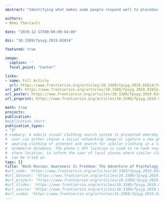 ```yaml
---
abstract: "Identifying what makes some people respond well to placebos remains a major challenge. Here, we attempt to replicate an earlier study in which we found a relationship between hypnotic suggestibility and subjective ratings of relaxation following the ingestion of a placebo sedative (Sheiner, Lifshitz, & Raz, 2016). To assess the reliability of this effect, we tested 34 participants using a similar design. Participants ingested a placebo capsule in one of two conditions: (1) relaxation, wherein we described the capsule as a herbal sedative, or (2) control, wherein we described the capsule as inert. To index placebo response, we collected measures of blood pressure and heart rate, as well as self-report ratings of relaxation and drowsiness. Despite using a similar experimental design as in our earlier study, we were unable to replicate the correlation between hypnotic suggestibility and placebo response. Furthermore, whereas in our former experiment we observed a change in subjective ratings of relaxation but no change in physiological measures, here we found that heart rate dropped in the relaxation condition while subjective ratings remained unchanged. Even within a consistent context of relaxation, therefore, our present results indicate that placebos may induce effects that are fickle, tenuous, and unreliable. Although we had low statistical power, our findings tentatively accord with the notion that placebo response likely involves a complex, multifaceted interaction between traits, expectancies, and contexts."

authors:
- Rémi Thériault

date: "2019-12-13T00:00:00-04:00"

doi: "10.3389/fpsyg.2019.02814"

featured: true

image:
  caption: ''
  focal_point: "Center"

links: 
- name: Full Article
  url: https://www.frontiersin.org/articles/10.3389/fpsyg.2019.02814/full
url_pdf: https://www.frontiersin.org/articles/10.3389/fpsyg.2019.02814/full
url_poster: https://www.frontiersin.org/articles/10.3389/fpsyg.2019.02814/full
url_preprint: https://www.frontiersin.org/articles/10.3389/fpsyg.2019.02814/full

math: true
projects:
publication: 
#publication_short: 
publication_types:
- "2"
# summary: A mobile visual clothing search system is presented whereby a smart phone
#  user can either choose a social networking image or capture a new photo of a person
#  wearing clothing of interest and search for similar clothing in a large cloud-based
#  ecommerce database. The phone's GPS location is used to re-rank results by retail
#  store location, to inform the user of local stores where similar clothing items
#  can be tried on.
tags: []
title: "Book Review: Awareness Is Freedom: The Adventure of Psychology and Spirituality"
#url_code: 'https://www.frontiersin.org/articles/10.3389/fpsyg.2019.02814/full'
#url_dataset: 'https://www.frontiersin.org/articles/10.3389/fpsyg.2019.02814/full'
#url_project: "https://www.frontiersin.org/articles/10.3389/fpsyg.2019.02814/full"
#url_slides: 'https://www.frontiersin.org/articles/10.3389/fpsyg.2019.02814/full'
#url_source: 'https://www.frontiersin.org/articles/10.3389/fpsyg.2019.02814/full'
#url_video: 'https://www.frontiersin.org/articles/10.3389/fpsyg.2019.02814/full'
---
```


